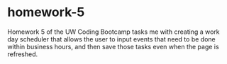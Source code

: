 # homework-5

Homework 5 of the UW Coding Bootcamp tasks me with creating a work day scheduler that allows the user to input events that need to be done within business hours, and then save those tasks even when the page is refreshed.